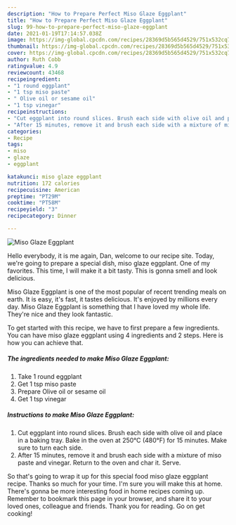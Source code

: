 ```yaml
---
description: "How to Prepare Perfect Miso Glaze Eggplant"
title: "How to Prepare Perfect Miso Glaze Eggplant"
slug: 99-how-to-prepare-perfect-miso-glaze-eggplant
date: 2021-01-19T17:14:57.038Z
image: https://img-global.cpcdn.com/recipes/28369d5b565d4529/751x532cq70/miso-glaze-eggplant-recipe-main-photo.jpg
thumbnail: https://img-global.cpcdn.com/recipes/28369d5b565d4529/751x532cq70/miso-glaze-eggplant-recipe-main-photo.jpg
cover: https://img-global.cpcdn.com/recipes/28369d5b565d4529/751x532cq70/miso-glaze-eggplant-recipe-main-photo.jpg
author: Ruth Cobb
ratingvalue: 4.9
reviewcount: 43468
recipeingredient:
- "1 round eggplant"
- "1 tsp miso paste"
- " Olive oil or sesame oil"
- "1 tsp vinegar"
recipeinstructions:
- "Cut eggplant into round slices. Brush each side with olive oil and place in a baking tray. Bake in the oven at 250°C (480°F) for 15 minutes. Make sure to turn each side."
- "After 15 minutes, remove it and brush each side with a mixture of miso paste and vinegar. Return to the oven and char it. Serve."
categories:
- Recipe
tags:
- miso
- glaze
- eggplant

katakunci: miso glaze eggplant 
nutrition: 172 calories
recipecuisine: American
preptime: "PT29M"
cooktime: "PT58M"
recipeyield: "3"
recipecategory: Dinner

---
```



![Miso Glaze Eggplant](https://img-global.cpcdn.com/recipes/28369d5b565d4529/751x532cq70/miso-glaze-eggplant-recipe-main-photo.jpg)

Hello everybody, it is me again, Dan, welcome to our recipe site. Today, we're going to prepare a special dish, miso glaze eggplant. One of my favorites. This time, I will make it a bit tasty. This is gonna smell and look delicious.

Miso Glaze Eggplant is one of the most popular of recent trending meals on earth. It is easy, it's fast, it tastes delicious. It's enjoyed by millions every day. Miso Glaze Eggplant is something that I have loved my whole life. They're nice and they look fantastic.




To get started with this recipe, we have to first prepare a few ingredients. You can have miso glaze eggplant using 4 ingredients and 2 steps. Here is how you can achieve that.

<!--inarticleads1-->

##### The ingredients needed to make Miso Glaze Eggplant:

1. Take 1 round eggplant
1. Get 1 tsp miso paste
1. Prepare  Olive oil or sesame oil
1. Get 1 tsp vinegar




<!--inarticleads2-->

##### Instructions to make Miso Glaze Eggplant:

1. Cut eggplant into round slices. Brush each side with olive oil and place in a baking tray. Bake in the oven at 250°C (480°F) for 15 minutes. Make sure to turn each side.
1. After 15 minutes, remove it and brush each side with a mixture of miso paste and vinegar. Return to the oven and char it. Serve.




So that's going to wrap it up for this special food miso glaze eggplant recipe. Thanks so much for your time. I'm sure you will make this at home. There's gonna be more interesting food in home recipes coming up. Remember to bookmark this page in your browser, and share it to your loved ones, colleague and friends. Thank you for reading. Go on get cooking!
